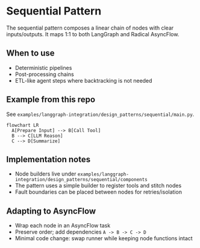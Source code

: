 # Sequential Pattern

The sequential pattern composes a linear chain of nodes with clear inputs/outputs. It maps 1:1 to both LangGraph and Radical AsyncFlow.

## When to use

- Deterministic pipelines
- Post-processing chains
- ETL-like agent steps where backtracking is not needed

## Example from this repo

See `examples/langgraph-integration/design_patterns/sequential/main.py`.

```mermaid
flowchart LR
  A[Prepare Input] --> B[Call Tool]
  B --> C[LLM Reason]
  C --> D[Summarize]
```

## Implementation notes

- Node builders live under `examples/langgraph-integration/design_patterns/sequential/components`
- The pattern uses a simple builder to register tools and stitch nodes
- Fault boundaries can be placed between nodes for retries/isolation

## Adapting to AsyncFlow

- Wrap each node in an AsyncFlow task
- Preserve order; add dependencies `A -> B -> C -> D`
- Minimal code change: swap runner while keeping node functions intact

